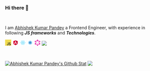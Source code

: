 ### Hi there 👋

<br />

I am [Abhishek Kumar Pandey](https://abhishek-pandey.me) a Frontend Engineer, with experience in following ***JS frameworks*** and ***Technologies***.

<code><img height="20" src="https://raw.githubusercontent.com/github/explore/80688e429a7d4ef2fca1e82350fe8e3517d3494d/topics/javascript/javascript.png"></code>
<code>[<img height="20" src="https://raw.githubusercontent.com/github/explore/5c058a388828bb5fde0bcafd4bc867b5bb3f26f3/topics/angular/angular.png">](https://angular.io)</code>
<code>[<img height="20" src="https://raw.githubusercontent.com/github/explore/80688e429a7d4ef2fca1e82350fe8e3517d3494d/topics/react/react.png">](https://reactjs.org/)</code>
<code>[<img height="20" src="https://raw.githubusercontent.com/github/explore/5c058a388828bb5fde0bcafd4bc867b5bb3f26f3/topics/webpack/webpack.png">](https://webpack.js.org/)</code>
<code>[<img height="20" src="https://raw.githubusercontent.com/github/explore/5c058a388828bb5fde0bcafd4bc867b5bb3f26f3/topics/graphql/graphql.png">](https://graphql.org/)</code>
<code>[<img height="20" src="https://upload.wikimedia.org/wikipedia/commons/thumb/1/1b/Svelte_Logo.svg/199px-Svelte_Logo.svg.png">](https://svelte.dev/)</code>

<br />

 <a href="https://github.com/abhishekpandeykr/github-readme-stats"><img align="center" src="https://github-readme-stats.vercel.app/api?username=abhishekpandeykr&show_icons=true&include_all_commits=true&theme=buefy&hide_border=true" alt="Abhishek Kumar Pandey's Github Stat" /></a>  <a href="https://github.com/abhishekpandeykr/github-readme-stats"><img align="center" src="https://github-readme-stats.vercel.app/api/top-langs/?username=abhishekpandeykr&layout=compact&theme=buefy&hide_border=true" /></a> 






<!--
**abhishekpandeykr/abhishekpandeykr** is a ✨ _special_ ✨ repository because its `README.md` (this file) appears on your GitHub profile.

Here are some ideas to get you started:

- 🔭 I’m currently working on ...
- 🌱 I’m currently learning ...
- 👯 I’m looking to collaborate on ...
- 🤔 I’m looking for help with ...
- 💬 Ask me about ...
- 📫 How to reach me: ...
- 😄 Pronouns: ...
- ⚡ Fun fact: ...
-->
